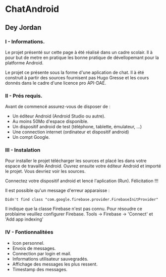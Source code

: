 # ChatAndroid
## Dey Jordan

### I - Informations.

  Le projet présenté sur cette page à été réalisé dans un cadre scolair. Il à pour but de metre en pratique les bonne pratique de dévellopemant pour la platforme Android.
  
  Le projet ce présente sous la forme d'une aplication de chat. Il à été construit à partir des sources fournisent pas Hugo Gresse et les cours donnés dans le cadre d'une licence pro API-DAE.

### II - Prés requis.

Avant de commencé assurez-vous de disposer de :
- Un éditeur Android (Android Studio ou autre).
- Au moins 50Mo d'espace disponible.
- Un dispositif android de test (téléphone, tablette, émulateur, ...)
- Une connection internet (ordinateur et dispositif android)
- Un compt Google.

### III - Instalation

  Pour installer le projet télécharger les sources et placé les dans votre espace de travaille Android. Ouvrez ensuite votre éditeur Android et importé le projet. Vous devriez voir les sources.

Connectez votre dispositif android et lencé l'aplication (Run).
Félicitation !!!

Il est possible qu'un message d'erreur apparaisse :
``` Error
Didn't find class "com.google.firebase.provider.FirebaseInitProvider"
```
  Il indique que la classe Firebase n'est pas connu. Pour résoudre ce problaime veuillez configurer Firebase. Tools -> Firebase -> 'Connect' et 'Add app indexing'

### IV - Fontionnalitées

- Icon personnel.
- Envois de messages.
- Connection par login et mail.
- Informations utilisateur sauvegradés.
- Affichage des messages les plus ressent.
- Timestamp des messages.
